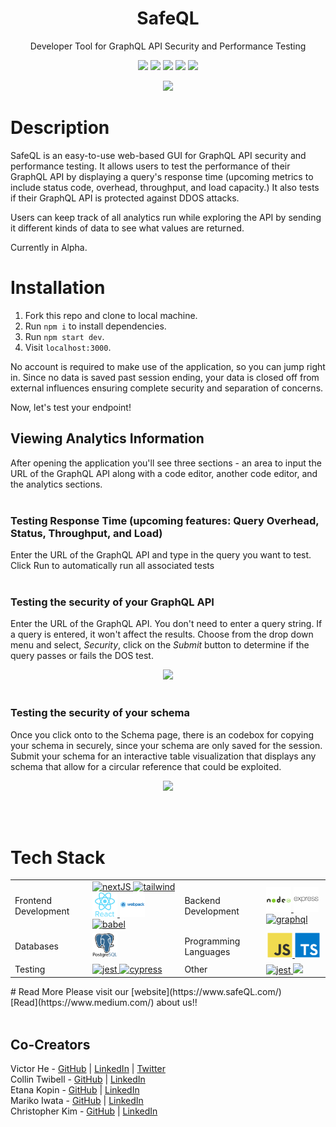 <h1 align="center">SafeQL</h1>

<p align="center">Developer Tool for GraphQL API Security and Performance Testing</p>

<p align="center">
  <img src=https://img.shields.io/badge/next-13.0.3-hotpink>
  <img src=https://img.shields.io/badge/node-^16.13.1-green>
  <img src=https://img.shields.io/badge/codemirror-^6.0.1-black>
  <img src=https://img.shields.io/badge/Typescript-44.3%25-blue>
  <img src=https://img.shields.io/badge/TailwindCSS-%5E3.2.4-aqua>
</p>

<p align="center">
  <img width="600" src=https://user-images.githubusercontent.com/13594226/217419886-519bdb8e-3720-4302-a9b8-9854fe90d576.png> <br>
</p>

# **Description**
SafeQL is an easy-to-use web-based GUI for GraphQL API security and performance testing. It allows users to test the performance of their GraphQL API by displaying a query's response time (upcoming metrics to include status code, overhead, throughput, and load capacity.) It also tests if their GraphQL API is protected against DDOS attacks.

Users can keep track of all analytics run while exploring the API by sending it different kinds of data to see what values are returned.

Currently in Alpha.

# **Installation**

1. Fork this repo and clone to local machine.
2. Run `npm i` to install dependencies.
3. Run `npm start dev`.
4. Visit `localhost:3000`.


No account is required to make use of the application, so you can jump right in. Since no data is saved past session ending, your data is closed off from external influences ensuring complete security and separation of concerns.

Now, let's test your endpoint!

## **Viewing Analytics Information**
After opening the application you'll see three sections - an area to input the URL of the GraphQL API along with a code editor, another code editor, and the analytics sections.<br><br>

### **Testing Response Time (upcoming features: Query Overhead, Status, Throughput, and Load)** <br>
Enter the URL of the GraphQL API and type in the query you want to test. Click Run to automatically run all associated tests<br><br>

### **Testing the security of your GraphQL API** <br>
Enter the URL of the GraphQL API. You don't need to enter a query string. If a query is entered, it won't affect the results. Choose from the drop down menu and select, _Security_, click on the _Submit_ button to determine if the query passes or fails the DOS test.
<p align="center">
  <img width="600" src=https://user-images.githubusercontent.com/3701668/217415542-6e217696-0c54-448a-ba13-ea0a146512ce.gif> <br><br>
</p>


### **Testing the security of your schema** <br>
Once you click onto to the Schema page, there is an codebox for copying your schema in securely, since your schema are only saved for the session. Submit your schema for an interactive table visualization that displays any schema that allow for a circular reference that could be exploited. 
<p align="center">
  <img width="600" src=https://user-images.githubusercontent.com/3701668/217420191-22bd41b8-f78c-4f12-a730-ebd7df93ad62.gif> <br>
</p>
<br><br>

# **Tech Stack**
<table align="center" >
  <tbody>
  <tr>
    <td valign="center">Frontend Development</td>
    <td valign="center">
    <a href="https://https://nextjs.org/.com/" rel="nofollow"> <img src="https://camo.githubusercontent.com/f21f1fa29dfe5e1d0772b0efe2f43eca2f6dc14f2fede8d9cbef4a3a8210c91d/68747470733a2f2f6173736574732e76657263656c2e636f6d2f696d6167652f75706c6f61642f76313636323133303535392f6e6578746a732f49636f6e5f6c696768745f6261636b67726f756e642e706e67" alt="nextJS" width="40" height="40" data-canonical-src="https://www.vectorlogo.zone/logos/tailwindcss/tailwindcss-icon.svg" style="max-width: 100%;"> </a>
    <a href="https://tailwindcss.com/" rel="nofollow"> <img src="https://camo.githubusercontent.com/5734d0669fe22ce04a1cb989a156cd32c379875f6bca56d5210c9432824856d9/68747470733a2f2f7777772e766563746f726c6f676f2e7a6f6e652f6c6f676f732f7461696c77696e646373732f7461696c77696e646373732d69636f6e2e737667" alt="tailwind" width="40" height="40" data-canonical-src="https://www.vectorlogo.zone/logos/tailwindcss/tailwindcss-icon.svg" style="max-width: 100%;"> </a>
    <a href="https://getbootstrap.com" rel="nofollow">  <a href="https://reactjs.org/" rel="nofollow"> <img src="https://raw.githubusercontent.com/devicons/devicon/master/icons/react/react-original-wordmark.svg" alt="react" width="40" height="40" style="max-width: 100%;"> 
    <a href="https://webpack.js.org" rel="nofollow"> <img src="https://raw.githubusercontent.com/devicons/devicon/d00d0969292a6569d45b06d3f350f463a0107b0d/icons/webpack/webpack-original-wordmark.svg" alt="webpack" width="40" height="40" style="max-width: 100%;"> </a>
    <a href="https://babeljs.io/" rel="nofollow"> <img src="https://camo.githubusercontent.com/1abf71d00a4a13bfdeccdc131c65f02644fae4e746289bd7c21bf1d2af986389/68747470733a2f2f7777772e766563746f726c6f676f2e7a6f6e652f6c6f676f732f626162656c6a732f626162656c6a732d69636f6e2e737667" alt="babel" width="40" height="40" data-canonical-src="https://www.vectorlogo.zone/logos/babeljs/babeljs-icon.svg" style="max-width: 100%;"></a>
    </td>
    <td valign="center">Backend Development</td>
    <td valign="center" colspan="3"><a href="https://nodejs.org" rel="nofollow"> <img src="https://raw.githubusercontent.com/devicons/devicon/master/icons/nodejs/nodejs-original-wordmark.svg" alt="nodejs" width="40" height="40" style="max-width: 100%;"> </a><a href="https://expressjs.com" rel="nofollow"><img src="https://raw.githubusercontent.com/devicons/devicon/master/icons/express/express-original-wordmark.svg" alt="express" width="40" height="40" style="max-width: 100%;"> </a><a href="https://graphql.org" rel="nofollow"> <img src="https://camo.githubusercontent.com/07c382b68200c1a86d52d1682346e73e038b2f160c9afbc0af773fb3646882c8/68747470733a2f2f7777772e766563746f726c6f676f2e7a6f6e652f6c6f676f732f6772617068716c2f6772617068716c2d69636f6e2e737667" alt="graphql" width="40" height="40" data-canonical-src="https://www.vectorlogo.zone/logos/graphql/graphql-icon.svg" style="max-width: 100%;"> </a></td>
  </tr>
  <tr>
    <td valign="center">Databases</td>
    <td valign="center"> <a href="https://www.postgresql.org" rel="nofollow"> <img src="https://raw.githubusercontent.com/devicons/devicon/master/icons/postgresql/postgresql-original-wordmark.svg" alt="postgresql" width="40" height="40" style="max-width: 100%;"> </a></td>
    <td valign="center">Programming Languages</td>
    <td align="center" colspan="6"><a href="https://developer.mozilla.org/en-US/docs/Web/JavaScript" rel="nofollow"> <img src="https://raw.githubusercontent.com/devicons/devicon/master/icons/javascript/javascript-original.svg" alt="javascript" width="40" height="40" style="max-width: 100%;"> </a> 
    <a href="https://www.typescriptlang.org/" rel="nofollow"> <img src="https://raw.githubusercontent.com/devicons/devicon/master/icons/typescript/typescript-original.svg" alt="typescript" width="40" height="40" style="max-width: 100%;"> </a> </td>
  </tr>
   <tr>
     <td valign="center">Testing</td>
    <td valign="center"> <a href="https://jestjs.io" rel="nofollow"> <img src="https://camo.githubusercontent.com/ce0a32825268b09cd5e0fc7c2a09c587a708491427cb794cade8f1866f7284c6/68747470733a2f2f7777772e766563746f726c6f676f2e7a6f6e652f6c6f676f732f6a6573746a73696f2f6a6573746a73696f2d69636f6e2e737667" alt="jest" width="40" height="40" data-canonical-src="https://www.vectorlogo.zone/logos/jestjsio/jestjsio-icon.svg" style="max-width: 100%;"> </a> <a href="https://www.cypress.io" rel="nofollow"> <img src="https://raw.githubusercontent.com/simple-icons/simple-icons/6e46ec1fc23b60c8fd0d2f2ff46db82e16dbd75f/icons/cypress.svg" alt="cypress" width="40" height="40" style="max-width: 100%;"> </a></td>
     <td valign="center">Other</td>
    <td valign="center" colspan="3&gt; &lt;a href=">
    <a href="https://codemirror.net/" rel="nofollow"> <img src="https://avatars.githubusercontent.com/u/8876537?s=200&v=4" alt="jest" width="40" height="40" data-canonical-src="https://www.vectorlogo.zone/logos/jestjsio/jestjsio-icon.svg" style="max-width: 100%;"> </a> <a href="https://reactflow.dev/" rel="nofollow"><img src="https://user-images.githubusercontent.com/3701668/217420763-88ad1847-9c68-4513-8d48-e34d6a5ca084.svg"> </a></td>
  </tr>
 
</tbody></table>
# Read More
Please visit our [website](https://www.safeQL.com/) <br>
[Read](https://www.medium.com/) about us!! <br>
<br>

## **Co-Creators** <br>

Victor He - [GitHub](https://github.com/victorhe33) | [LinkedIn](https://www.linkedin.com/in/victorhe33/) | [Twitter](https://twitter.com/VictorHeDPT)<br>
Collin Twibell - [GitHub](https://github.com/CTwibell0) | [LinkedIn](https://www.linkedin.com/in/collin-twibell)<br>
Etana Kopin - [GitHub](https://github.com/egkopin) | [LinkedIn](https://www.linkedin.com/in/egkopin/)<br>
Mariko Iwata - [GitHub](https://github.com/MarikoIwata) | [LinkedIn](https://www.linkedin.com/in/marikoiwata/)<br>
Christopher Kim - [GitHub](https://github.com/christophminkim) | [LinkedIn](https://www.linkedin.com/in/chris-m-kim/)<br>